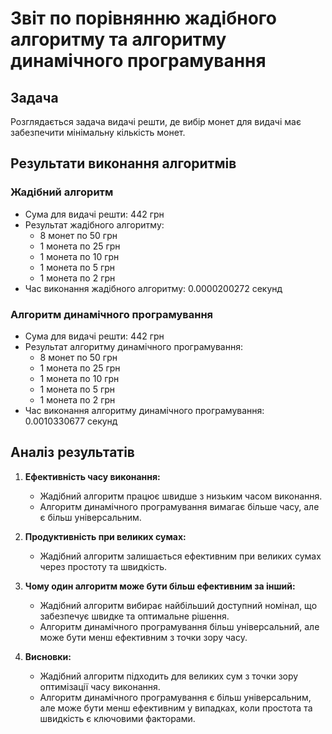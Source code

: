 # Звіт по порівнянню жадібного алгоритму та алгоритму динамічного програмування

## Задача
Розглядається задача видачі решти, де вибір монет для видачі має забезпечити мінімальну кількість монет.

## Результати виконання алгоритмів

### Жадібний алгоритм
- Сума для видачі решти: 442 грн
- Результат жадібного алгоритму:
  - 8 монет по 50 грн
  - 1 монета по 25 грн
  - 1 монета по 10 грн
  - 1 монета по 5 грн
  - 1 монета по 2 грн
- Час виконання жадібного алгоритму: 0.0000200272 секунд

### Алгоритм динамічного програмування
- Сума для видачі решти: 442 грн
- Результат алгоритму динамічного програмування:
  - 8 монет по 50 грн
  - 1 монета по 25 грн
  - 1 монета по 10 грн
  - 1 монета по 5 грн
  - 1 монета по 2 грн
- Час виконання алгоритму динамічного програмування: 0.0010330677 секунд

## Аналіз результатів
1. **Ефективність часу виконання:**
   - Жадібний алгоритм працює швидше з низьким часом виконання.
   - Алгоритм динамічного програмування вимагає більше часу, але є більш універсальним.

2. **Продуктивність при великих сумах:**
   - Жадібний алгоритм залишається ефективним при великих сумах через простоту та швидкість.

3. **Чому один алгоритм може бути більш ефективним за інший:**
   - Жадібний алгоритм вибирає найбільший доступний номінал, що забезпечує швидке та оптимальне рішення.
   - Алгоритм динамічного програмування більш універсальний, але може бути менш ефективним з точки зору часу.

4. **Висновки:**
   - Жадібний алгоритм підходить для великих сум з точки зору оптимізації часу виконання.
   - Алгоритм динамічного програмування є більш універсальним, але може бути менш ефективним у випадках, коли простота та швидкість є ключовими факторами.

